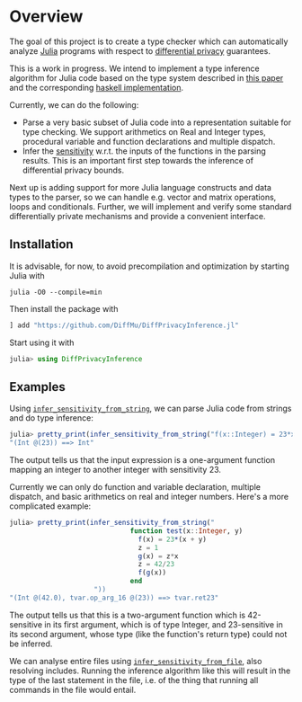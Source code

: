 
# Overview

The goal of this project is to create a type checker which can automatically analyze [Julia](https://julialang.org/) programs with respect to [differential privacy](https://en.wikipedia.org/wiki/Differential_privacy) guarantees.

This is a work in progress. We intend to implement a type inference algorithm for Julia code based on the type system described in [this paper](https://arxiv.org/abs/1909.02481) and the corresponding [haskell implementation](https://github.com/uvm-plaid/duet).

Currently, we can do the following:
- Parse a very basic subset of Julia code into a representation suitable for type checking. We support arithmetics on Real and Integer types, procedural variable and function declarations and multiple dispatch.
- Infer the [sensitivity](https://en.wikipedia.org/wiki/Differential_privacy#Sensitivity) w.r.t. the inputs of the functions in the parsing results. This is an important first step towards the inference of differential privacy bounds.

Next up is adding support for more Julia language constructs and data types to the parser, so we can handle e.g. vector and matrix operations, loops and conditionals. Further, we will implement and verify some standard differentially private mechanisms and provide a convenient interface.


## Installation

It is advisable, for now, to avoid precompilation and optimization by starting Julia with
```
julia -O0 --compile=min
```

Then install the package with
```julia
] add "https://github.com/DiffMu/DiffPrivacyInference.jl"
```

Start using it with
```julia
julia> using DiffPrivacyInference
```

## Examples

Using [`infer_sensitivity_from_string`](@ref), we can parse Julia code from strings and do type inference:
```julia
julia> pretty_print(infer_sensitivity_from_string("f(x::Integer) = 23*x"))
"(Int @(23)) ==> Int"
```
The output tells us that the input expression is a one-argument function mapping an integer to another integer with sensitivity 23.

Currently we can only do function and variable declaration, multiple dispatch, and basic arithmetics on real and integer numbers. Here's a more complicated example:
```julia
julia> pretty_print(infer_sensitivity_from_string("
                              function test(x::Integer, y)
                                f(x) = 23*(x + y)
                                z = 1
                                g(x) = z*x
                                z = 42/23
                                f(g(x))
                              end
                     "))
"(Int @(42.0), tvar.op_arg_16 @(23)) ==> tvar.ret23"
```
The output tells us that this is a two-argument function which is 42-sensitive in its first argument, which is of type Integer, and 23-sensitive in its second argument, whose type (like the function's return type) could not be inferred.

We can analyse entire files using [`infer_sensitivity_from_file`](@ref), also resolving includes. Running the inference algorithm like this will result in the type of the last statement in the file, i.e. of the thing that running all commands in the file would entail.


<!-- ## Implementation reference -->
<!-- ```@contents -->
<!-- Pages = ["docs/builtins.md"] -->
<!-- ``` -->

